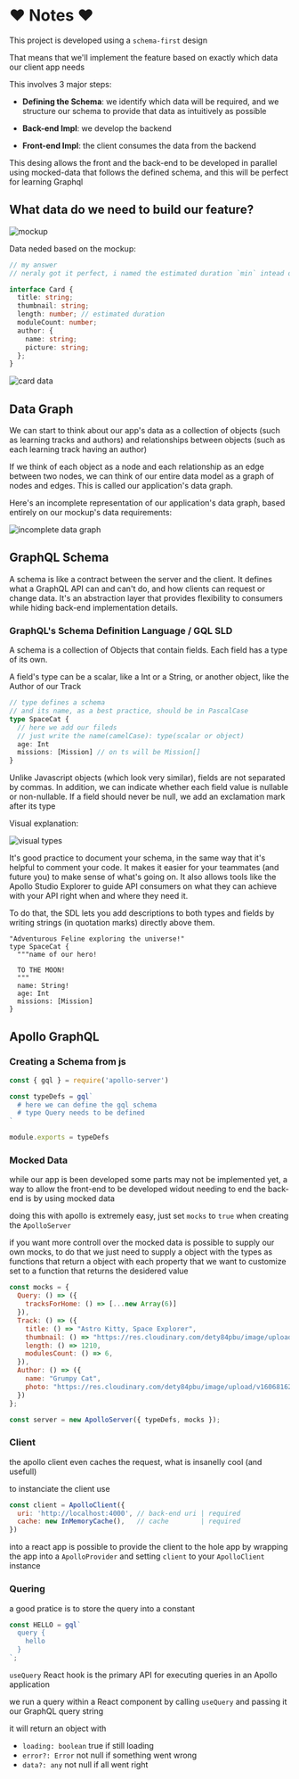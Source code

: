 # ❤ Notes ❤

This project is developed using a `schema-first` design

That means that we'll implement the feature based on exactly which data our client app needs

This involves 3 major steps:

- **Defining the Schema**: we identify which data will be required, and we structure our schema to provide that data as intuitively as possible

- **Back-end Impl**: we develop the backend

- **Front-end Impl**: the client consumes the data from the backend

This desing allows the front and the back-end to be developed in parallel using mocked-data that follows the defined schema, and this will be perfect for learning Graphql

## What data do we need to build our feature?

![mockup](./docs/mockup.jpg "mockup")

Data neded based on the mockup:


```ts
// my answer
// neraly got it perfect, i named the estimated duration `min` intead of `length`

interface Card {
  title: string;
  thumbnail: string;
  length: number; // estimated duration
  moduleCount: number;
  author: {
    name: string;
    picture: string;
  };
}
```

![card data](./docs/card_data.jpg "Card Data Visually")

## Data Graph

We can start to think about our app's data as a collection of objects (such as learning tracks and authors) and relationships between objects (such as each learning track having an author)

If we think of each object as a node and each relationship as an edge between two nodes, we can think of our entire data model as a graph of nodes and edges. This is called our application's data graph.

Here's an incomplete representation of our application's data graph, based entirely on our mockup's data requirements:

![incomplete data graph](./docs/incomplete_data_graph.jpg)

## GraphQL Schema

A schema is like a contract between the server and the client. It defines what a GraphQL API can and can't do, and how clients can request or change data. It's an abstraction layer that provides flexibility to consumers while hiding back-end implementation details.

### GraphQL's Schema Definition Language / GQL SLD

A schema is a collection of Objects that contain fields. Each field has a type of its own.

A field's type can be a scalar, like a Int or a String, or another object, like the Author of our Track

```ts
// type defines a schema
// and its name, as a best practice, should be in PascalCase
type SpaceCat {
  // here we add our fileds
  // just write the name(camelCase): type(scalar or object)
  age: Int
  missions: [Mission] // on ts will be Mission[]
}
```

Unlike Javascript objects (which look very similar), fields are not separated by commas. In addition, we can indicate whether each field value is nullable or non-nullable. If a field should never be null, we add an exclamation mark after its type

Visual explanation:

![visual types](./docs/types_visually.jpg)

It's good practice to document your schema, in the same way that it's helpful to comment your code. It makes it easier for your teammates (and future you) to make sense of what's going on. It also allows tools like the Apollo Studio Explorer to guide API consumers on what they can achieve with your API right when and where they need it.

To do that, the SDL lets you add descriptions to both types and fields by writing strings (in quotation marks) directly above them.

```gql
"Adventurous Feline exploring the universe!"
type SpaceCat {
  """name of our hero!
  
  TO THE MOON!
  """
  name: String!
  age: Int
  missions: [Mission]
}
```

## Apollo GraphQL

### Creating a Schema from js

```js
const { gql } = require('apollo-server')

const typeDefs = gql`
  # here we can define the gql schema
  # type Query needs to be defined
`

module.exports = typeDefs
```

### Mocked Data

while our app is been developed some parts may not be implemented yet, a way to allow the front-end to be developed widout needing to end the back-end is by using mocked data

doing this with apollo is extremely easy, just set `mocks` to `true` when creating the `ApolloServer`

if you want more controll over the mocked data is possible to supply our own mocks, to do that we just need to supply a object with the types as functions that return a object with each property that we want to customize set to a function that returns the desidered value

```js
const mocks = {
  Query: () => ({
    tracksForHome: () => [...new Array(6)]
  }),
  Track: () => ({
    title: () => "Astro Kitty, Space Explorer",
    thumbnail: () => "https://res.cloudinary.com/dety84pbu/image/upload/v1598465568/nebula_cat_djkt9r.jpg",
    length: () => 1210,
    modulesCount: () => 6,
  }),
  Author: () => ({
    name: "Grumpy Cat",
    photo: "https://res.cloudinary.com/dety84pbu/image/upload/v1606816219/kitty-veyron-sm_mctf3c.jpg",
  })
};

const server = new ApolloServer({ typeDefs, mocks });
```

### Client

the apollo client even caches the request, what is insanelly cool (and usefull)

to instanciate the client use

```js
const client = ApolloClient({
  uri: 'http://localhost:4000', // back-end uri | required
  cache: new InMemoryCache(),   // cache        | required
})
```

into a react app is possible to provide the client to the hole app by wrapping the app into a `ApolloProvider` and setting `client` to your `ApolloClient` instance

### Quering

a good pratice is to store the query into a constant

```js
const HELLO = gql`
  query {
    hello
  }
`;
```

`useQuery` React hook is the primary API for executing queries in an Apollo application

we run a query within a React component by calling `useQuery` and passing it our GraphQL query string

it will return an object with

- `loading: boolean` true if still loading
- `error?: Error` not null if something went wrong
- `data?: any` not null if all went right
  
